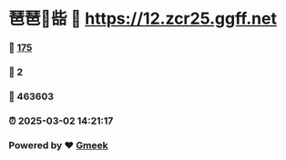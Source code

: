 # 琶琶🔭啙 :link: https://12.zcr25.ggff.net 
### :page_facing_up: [175](https://12.zcr25.ggff.net/tag.html) 
### :speech_balloon: 2 
### :hibiscus: 463603 
### :alarm_clock: 2025-03-02 14:21:17 
### Powered by :heart: [Gmeek](https://github.com/Meekdai/Gmeek)
